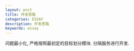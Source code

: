 ```yaml
---
layout: post
title: 开发思路
categories: ESSAY
description: 开发思路
keywords: essay
---
```


问题最小化, 严格按照最初定的目标划分模块. 分隔服务进行开发. 


